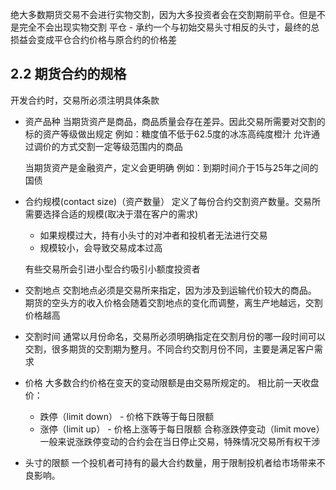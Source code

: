 
绝大多数期货交易不会进行实物交割，因为大多投资者会在交割期前平仓。但是不是完全不会出现实物交割
平仓 - 承约一个与初始交易头寸相反的头寸，最终的总损益会变成平仓合约价格与原合约的价格差

## 2.2 期货合约的规格
开发合约时，交易所必须注明具体条款
* 资产品种
    当期货资产是商品，商品质量会存在差异。因此交易所需要对交割的标的资产等级做出规定
    例如：糖度值不低于62.5度的冰冻高纯度橙汁
    允许通过调价的方式交割一定等级范围内的商品

    当期货资产是金融资产，定义会更明确
    例如：到期时间介于15与25年之间的国债
* 合约规模(contact size)（资产数量）
    定义了每份合约交割资产数量。交易所需要选择合适的规模(取决于潜在客户的需求)
    * 如果规模过大，持有小头寸的对冲者和投机者无法进行交易
    * 规模较小，会导致交易成本过高

    有些交易所会引进小型合约吸引小额度投资者
* 交割地点
    交割地点必须是交易所来指定，因为涉及到运输代价较大的商品。
    期货的空头方的收入价格会随着交割地点的变化而调整，离生产地越远，交割价格越高
* 交割时间
    通常以月份命名，交易所必须明确指定在交割月份的哪一段时间可以交割，很多期货的交割期为整月。不同合约交割月份不同，主要是满足客户需求
* 价格
    大多数合约价格在变天的变动限额是由交易所规定的。
    相比前一天收盘价：
    * 跌停（limit down） - 价格下跌等于每日限额
    * 涨停（limit up） - 价格上涨等于每日限额
    合称涨跌停变动（limit move）
    一般来说涨跌停变动的合约会在当日停止交易，特殊情况交易所有权干涉
* 头寸的限额
    一个投机者可持有的最大合约数量，用于限制投机者给市场带来不良影响。


